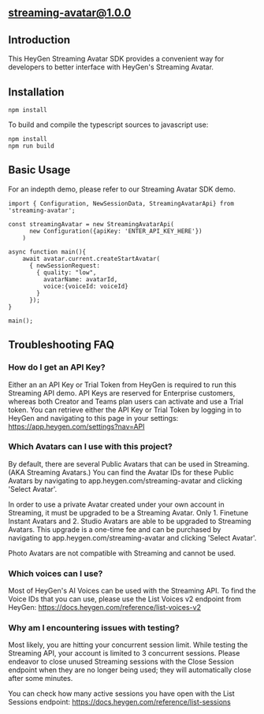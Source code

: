 ## streaming-avatar@1.0.0

## Introduction

This HeyGen Streaming Avatar SDK provides a convenient way for developers to better interface with HeyGen's Streaming Avatar. 

## Installation 

```
npm install
```

To build and compile the typescript sources to javascript use:
```
npm install
npm run build
```

## Basic Usage

For an indepth demo, please refer to our Streaming Avatar SDK demo. 

```
import { Configuration, NewSessionData, StreamingAvatarApi} from 'streaming-avatar';

const streamingAvatar = new StreamingAvatarApi(
      new Configuration({apiKey: 'ENTER_API_KEY_HERE'})
    )

async function main(){
    await avatar.current.createStartAvatar(
      { newSessionRequest: 
        { quality: "low",
          avatarName: avatarId, 
          voice:{voiceId: voiceId}
        }
      });
}

main();

```

## Troubleshooting FAQ

### How do I get an API Key?

Either an an API Key or Trial Token from HeyGen is required to run this Streaming API demo. API Keys are reserved for Enterprise customers, whereas both Creator and Teams plan users can activate and use a Trial token. You can retrieve either the API Key or Trial Token by logging in to HeyGen and navigating to this page in your settings: https://app.heygen.com/settings?nav=API

### Which Avatars can I use with this project?

By default, there are several Public Avatars that can be used in Streaming. (AKA Streaming Avatars.) You can find the Avatar IDs for these Public Avatars by navigating to app.heygen.com/streaming-avatar and clicking 'Select Avatar'.

In order to use a private Avatar created under your own account in Streaming, it must be upgraded to be a Streaming Avatar. Only 1. Finetune Instant Avatars and 2. Studio Avatars are able to be upgraded to Streaming Avatars. This upgrade is a one-time fee and can be purchased by navigating to app.heygen.com/streaming-avatar and clicking 'Select Avatar'.

Photo Avatars are not compatible with Streaming and cannot be used.

### Which voices can I use?

Most of HeyGen's AI Voices can be used with the Streaming API. To find the Voice IDs that you can use, please use the List Voices v2 endpoint from HeyGen: https://docs.heygen.com/reference/list-voices-v2

### Why am I encountering issues with testing?

Most likely, you are hitting your concurrent session limit. While testing the Streaming API, your account is limited to 3 concurrent sessions. Please endeavor to close unused Streaming sessions with the Close Session endpoint when they are no longer being used; they will automatically close after some minutes.

You can check how many active sessions you have open with the List Sessions endpoint: https://docs.heygen.com/reference/list-sessions

